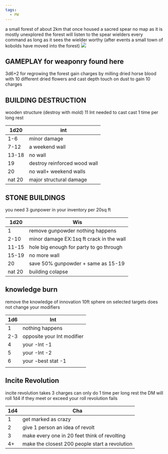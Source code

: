 ```yaml
---
tags:
  - PW
---
```

a small forest of about 2km that once housed a sacred spear no map as it is mostly unexplored
the forest will listen to the spear wielders every command as long as it sees the wielder worthy 
(after events a small town of kobolds have moved into the forest)
![](https://i.imgur.com/g1Ikiae.png)

GAMEPLAY for weaponry found here 
---
3d6+2 for regrowing the forest 
gain charges by milling dried horse blood with 10 different dried flowers and cast depth touch on dust to gain 10 charges 

BUILDING DESTRUCTION 
---
 wooden structure (destroy with mold)
11 Int needed to cast 
cast 1 time per long rest

| 1d20   | int                          |
| ------ | ---------------------------- |
| 1-6    | minor damage                 |
| 7-12   | a weekend wall               |
| 13-18  | no wall                      |
| 19     | destroy reinforced wood wall |
| 20     | no wall+ weekend walls       |
| nat 20 | major structural damage      |


STONE BUILDINGS 
---
you need 3 gunpower in your inventory per 20sq ft 

| 1d20   | Wis                                      |
| ------ | ---------------------------------------- |
| 1      | remove gunpowder nothing happens         |
| 2-10   | minor damage EX:1sq ft crack in the wall |
| 11-15  | hole big enough for party to go through  |
| 15-19  | no more wall                             |
| 20     | save 50% gunpowder + same as 15-19       |
| nat 20 | building colapse                         |

knowledge burn 
---
remove the knowledge of innovation 
10ft sphere on selected targets
does not change your modifiers 

| 1d6 | Int                        |
| --- | -------------------------- |
| 1   | nothing happens            |
| 2-3 | opposite your Int modifier |
| 4   | your -Int -1               |
| 5   | your -Int -2               |
| 6   | your -best stat -1         |
|     |                            |
Incite Revolution 
---
incite revolution takes 3 charges can only do 1 time per long rest 
the DM will roll 1d4 if they meet or exceed your roll revolution fails

| 1d4 | Cha                                            |
| --- | ---------------------------------------------- |
| 1   | get marked as crazy                            |
| 2   | give 1 person an idea of revolt                |
| 3   | make every one in 20 feet think of revolting   |
| 4+  | make the closest 200 people start a revolution |

